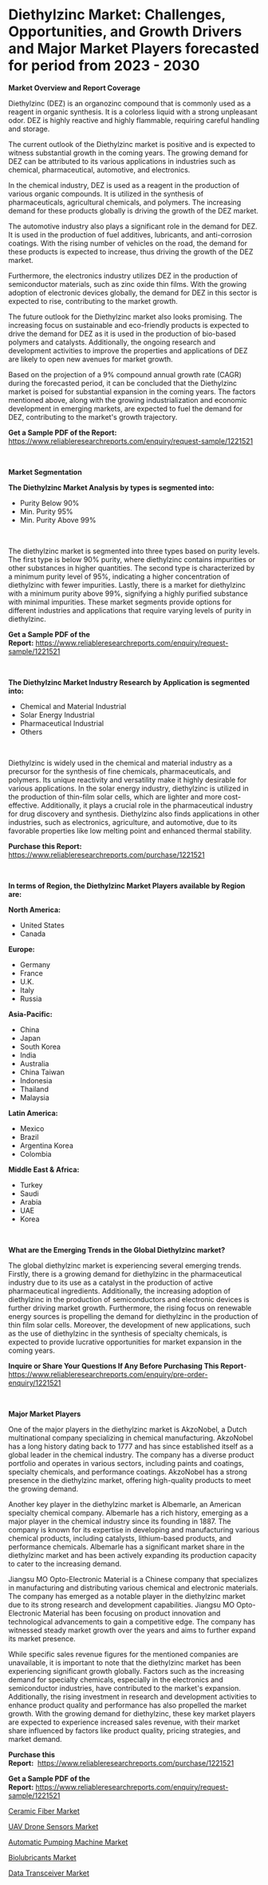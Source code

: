<p><h1>Diethylzinc Market: Challenges, Opportunities, and Growth Drivers and Major Market Players forecasted for period from 2023 - 2030</h1></p><p><strong>Market Overview and Report Coverage</strong></p>
<p><p>Diethylzinc (DEZ) is an organozinc compound that is commonly used as a reagent in organic synthesis. It is a colorless liquid with a strong unpleasant odor. DEZ is highly reactive and highly flammable, requiring careful handling and storage.</p><p>The current outlook of the Diethylzinc market is positive and is expected to witness substantial growth in the coming years. The growing demand for DEZ can be attributed to its various applications in industries such as chemical, pharmaceutical, automotive, and electronics.</p><p>In the chemical industry, DEZ is used as a reagent in the production of various organic compounds. It is utilized in the synthesis of pharmaceuticals, agricultural chemicals, and polymers. The increasing demand for these products globally is driving the growth of the DEZ market.</p><p>The automotive industry also plays a significant role in the demand for DEZ. It is used in the production of fuel additives, lubricants, and anti-corrosion coatings. With the rising number of vehicles on the road, the demand for these products is expected to increase, thus driving the growth of the DEZ market.</p><p>Furthermore, the electronics industry utilizes DEZ in the production of semiconductor materials, such as zinc oxide thin films. With the growing adoption of electronic devices globally, the demand for DEZ in this sector is expected to rise, contributing to the market growth.</p><p>The future outlook for the Diethylzinc market also looks promising. The increasing focus on sustainable and eco-friendly products is expected to drive the demand for DEZ as it is used in the production of bio-based polymers and catalysts. Additionally, the ongoing research and development activities to improve the properties and applications of DEZ are likely to open new avenues for market growth.</p><p>Based on the projection of a 9% compound annual growth rate (CAGR) during the forecasted period, it can be concluded that the Diethylzinc market is poised for substantial expansion in the coming years. The factors mentioned above, along with the growing industrialization and economic development in emerging markets, are expected to fuel the demand for DEZ, contributing to the market's growth trajectory.</p></p>
<p><strong>Get a Sample PDF of the Report:</strong> <a href="https://www.reliableresearchreports.com/enquiry/request-sample/1221521">https://www.reliableresearchreports.com/enquiry/request-sample/1221521</a></p>
<p>&nbsp;</p>
<p><strong>Market Segmentation</strong></p>
<p><strong>The Diethylzinc Market Analysis by types is segmented into:</strong></p>
<p><ul><li>Purity Below 90%</li><li>Min. Purity 95%</li><li>Min. Purity Above 99%</li></ul></p>
<p>&nbsp;</p>
<p><p>The diethylzinc market is segmented into three types based on purity levels. The first type is below 90% purity, where diethylzinc contains impurities or other substances in higher quantities. The second type is characterized by a minimum purity level of 95%, indicating a higher concentration of diethylzinc with fewer impurities. Lastly, there is a market for diethylzinc with a minimum purity above 99%, signifying a highly purified substance with minimal impurities. These market segments provide options for different industries and applications that require varying levels of purity in diethylzinc.</p></p>
<p><strong>Get a Sample PDF of the Report:</strong>&nbsp;<a href="https://www.reliableresearchreports.com/enquiry/request-sample/1221521">https://www.reliableresearchreports.com/enquiry/request-sample/1221521</a></p>
<p>&nbsp;</p>
<p><strong>The Diethylzinc Market Industry Research by Application is segmented into:</strong></p>
<p><ul><li>Chemical and Material Industrial</li><li>Solar Energy Industrial</li><li>Pharmaceutical Industrial</li><li>Others</li></ul></p>
<p>&nbsp;</p>
<p><p>Diethylzinc is widely used in the chemical and material industry as a precursor for the synthesis of fine chemicals, pharmaceuticals, and polymers. Its unique reactivity and versatility make it highly desirable for various applications. In the solar energy industry, diethylzinc is utilized in the production of thin-film solar cells, which are lighter and more cost-effective. Additionally, it plays a crucial role in the pharmaceutical industry for drug discovery and synthesis. Diethylzinc also finds applications in other industries, such as electronics, agriculture, and automotive, due to its favorable properties like low melting point and enhanced thermal stability.</p></p>
<p><strong>Purchase this Report:</strong>&nbsp; <a href="https://www.reliableresearchreports.com/purchase/1221521">https://www.reliableresearchreports.com/purchase/1221521</a></p>
<p>&nbsp;</p>
<p><strong>In terms of Region, the Diethylzinc Market Players available by Region are:</strong></p>
<p>
    <p> <strong> North America: </strong>
        <ul>
            <li>United States</li>
            <li>Canada</li>
        </ul>
        </p> 
    <p> <strong> Europe: </strong>
        <ul>
            <li>Germany</li>
            <li>France</li>
            <li>U.K.</li>
            <li>Italy</li>
            <li>Russia</li>
        </ul>
        </p> 
    <p> <strong> Asia-Pacific: </strong>
        <ul>
            <li>China</li>
            <li>Japan</li>
            <li>South Korea</li>
            <li>India</li>
            <li>Australia</li>
            <li>China Taiwan</li>
            <li>Indonesia</li>
            <li>Thailand</li>
            <li>Malaysia</li>
        </ul>
        </p> 
    <p> <strong> Latin America: </strong>
        <ul>
            <li>Mexico</li>
            <li>Brazil</li>
            <li>Argentina Korea</li>
            <li>Colombia</li>
        </ul>
        </p> 
    <p> <strong> Middle East & Africa: </strong>
        <ul>
            <li>Turkey</li>
            <li>Saudi</li>
            <li>Arabia</li>
            <li>UAE</li>
            <li>Korea</li>
        </ul>
    </p>
    </p>
<p>&nbsp;</p>
<p><strong>What are the Emerging Trends in the Global Diethylzinc market?</strong></p>
<p><p>The global diethylzinc market is experiencing several emerging trends. Firstly, there is a growing demand for diethylzinc in the pharmaceutical industry due to its use as a catalyst in the production of active pharmaceutical ingredients. Additionally, the increasing adoption of diethylzinc in the production of semiconductors and electronic devices is further driving market growth. Furthermore, the rising focus on renewable energy sources is propelling the demand for diethylzinc in the production of thin film solar cells. Moreover, the development of new applications, such as the use of diethylzinc in the synthesis of specialty chemicals, is expected to provide lucrative opportunities for market expansion in the coming years.</p></p>
<p><strong>Inquire or Share Your Questions If Any Before Purchasing This Report</strong>- <a href="https://www.reliableresearchreports.com/enquiry/pre-order-enquiry/1221521">https://www.reliableresearchreports.com/enquiry/pre-order-enquiry/1221521</a></p>
<p>&nbsp;</p>
<p><strong>Major Market Players</strong></p>
<p><p>One of the major players in the diethylzinc market is AkzoNobel, a Dutch multinational company specializing in chemical manufacturing. AkzoNobel has a long history dating back to 1777 and has since established itself as a global leader in the chemical industry. The company has a diverse product portfolio and operates in various sectors, including paints and coatings, specialty chemicals, and performance coatings. AkzoNobel has a strong presence in the diethylzinc market, offering high-quality products to meet the growing demand.</p><p>Another key player in the diethylzinc market is Albemarle, an American specialty chemical company. Albemarle has a rich history, emerging as a major player in the chemical industry since its founding in 1887. The company is known for its expertise in developing and manufacturing various chemical products, including catalysts, lithium-based products, and performance chemicals. Albemarle has a significant market share in the diethylzinc market and has been actively expanding its production capacity to cater to the increasing demand.</p><p>Jiangsu MO Opto-Electronic Material is a Chinese company that specializes in manufacturing and distributing various chemical and electronic materials. The company has emerged as a notable player in the diethylzinc market due to its strong research and development capabilities. Jiangsu MO Opto-Electronic Material has been focusing on product innovation and technological advancements to gain a competitive edge. The company has witnessed steady market growth over the years and aims to further expand its market presence.</p><p>While specific sales revenue figures for the mentioned companies are unavailable, it is important to note that the diethylzinc market has been experiencing significant growth globally. Factors such as the increasing demand for specialty chemicals, especially in the electronics and semiconductor industries, have contributed to the market's expansion. Additionally, the rising investment in research and development activities to enhance product quality and performance has also propelled the market growth. With the growing demand for diethylzinc, these key market players are expected to experience increased sales revenue, with their market share influenced by factors like product quality, pricing strategies, and market demand.</p></p>
<p><strong>Purchase this Report:</strong>&nbsp;&nbsp;<a href="https://www.reliableresearchreports.com/purchase/1221521">https://www.reliableresearchreports.com/purchase/1221521</a></p>
<p></p>
<p><strong>Get a Sample PDF of the Report:</strong>&nbsp;<a href="https://www.reliableresearchreports.com/enquiry/request-sample/1221521">https://www.reliableresearchreports.com/enquiry/request-sample/1221521</a></p>
<p><p><a href="https://github.com/ambrozg/Market-Research-Report-List-1/blob/main/ceramic-fiber-market.md">Ceramic Fiber Market</a></p><p><a href="https://www.linkedin.com/pulse/decoding-uav-drone-sensors-market-deep-dive-latest-trends-jmgte/">UAV Drone Sensors Market</a></p><p><a href="https://medium.com/@wilmaheaney/analyzing-automatic-pumping-machine-market-global-industry-perspective-and-forecast-2023-to-2030-619b04a0bcff">Automatic Pumping Machine Market</a></p><p><a href="https://github.com/gshchiplitsov/Market-Research-Report-List-1/blob/main/biolubricants-market.md">Biolubricants Market</a></p><p><a href="https://medium.com/@marcoslemke2023/data-transceiver-market-size-reveals-the-best-marketing-channels-in-global-industry-8c7d7caab157">Data Transceiver Market</a></p></p>